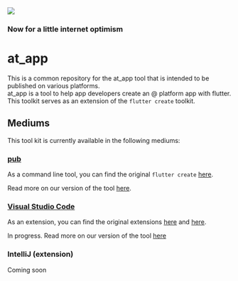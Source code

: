 <img src="https://atsign.dev/assets/img/@dev.png?sanitize=true">

### Now for a little internet optimism

# at_app

This is a common repository for the at_app tool that is intended to be published on various platforms.  
at_app is a tool to help app developers create an @ platform app with flutter.  
This toolkit serves as an extension of the `flutter create` toolkit.

## Mediums

This tool kit is currently available in the following mediums:

### [pub](pub)

As a command line tool, you can find the original `flutter create` [here](https://github.com/flutter/flutter).

Read more on our version of the tool [here](pub/README.md).

### [Visual Studio Code](vscode)

As an extension, you can find the original extensions [here](https://github.com/Dart-Code/Flutter) and [here](https://github.com/Dart-Code/Dart-Code).

In progress. Read more on our version of the tool [here](vscode/README.md)

### IntelliJ (extension)

Coming soon
